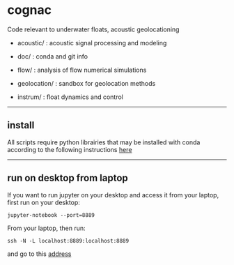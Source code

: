 # cognac
Code relevant to underwater floats, acoustic geolocationing

- acoustic/ : acoustic signal processing and modeling

- doc/ : conda and git info

- flow/ : analysis of flow numerical simulations

- geolocation/ : sandbox for geolocation methods

- instrum/ :  float dynamics and control


---
## install

All scripts require python librairies that may be installed with conda according to the following instructions [here](https://github.com/apatlpo/cognac/blob/master/doc/CONDA.md)


---
## run on desktop from laptop

If you want to run jupyter on your desktop and access it from your laptop, first run on your desktop:
```
jupyter-notebook --port=8889
```
From your laptop, then run:
```
ssh -N -L localhost:8889:localhost:8889
```
and go to this [address](http://localhost:8889)

